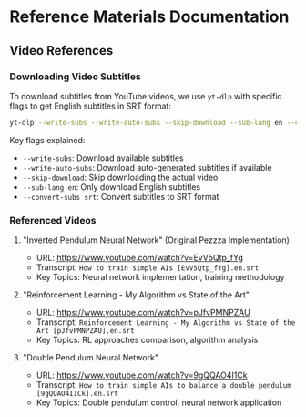 # Reference Materials Documentation

## Video References

### Downloading Video Subtitles
To download subtitles from YouTube videos, we use `yt-dlp` with specific flags to get English subtitles in SRT format:

```bash
yt-dlp --write-subs --write-auto-subs --skip-download --sub-lang en --convert-subs srt "VIDEO_URL"
```

Key flags explained:
- `--write-subs`: Download available subtitles
- `--write-auto-subs`: Download auto-generated subtitles if available
- `--skip-download`: Skip downloading the actual video
- `--sub-lang en`: Only download English subtitles
- `--convert-subs srt`: Convert subtitles to SRT format

### Referenced Videos

1. "Inverted Pendulum Neural Network" (Original Pezzza Implementation)
   - URL: https://www.youtube.com/watch?v=EvV5Qtp_fYg
   - Transcript: `How to train simple AIs [EvV5Qtp_fYg].en.srt`
   - Key Topics: Neural network implementation, training methodology

2. "Reinforcement Learning - My Algorithm vs State of the Art"
   - URL: https://www.youtube.com/watch?v=pJfvPMNPZAU
   - Transcript: `Reinforcement Learning - My Algorithm vs State of the Art [pJfvPMNPZAU].en.srt`
   - Key Topics: RL approaches comparison, algorithm analysis

3. "Double Pendulum Neural Network"
   - URL: https://www.youtube.com/watch?v=9gQQAO4I1Ck
   - Transcript: `How to train simple AIs to balance a double pendulum [9gQQAO4I1Ck].en.srt`
   - Key Topics: Double pendulum control, neural network application
